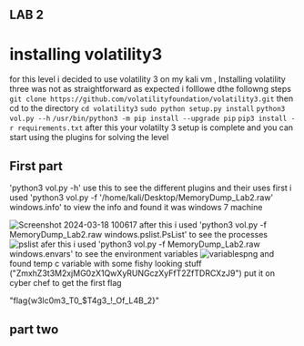 ## LAB 2
# installing volatility3
for this level i decided to use volatility 3 on my kali vm , Installing volatility three was not as straightforward as expected i folllowe dthe followng steps 
`git clone https://github.com/volatilityfoundation/volatility3.git`
then cd to the directory
`cd volatility3`
`sudo python setup.py install`
`python3 vol.py --h`
`/usr/bin/python3 -m pip install --upgrade pip`
`pip3 install -r requirements.txt`
after this your volatilty 3 setup is complete and you can start using the plugins for solving the level

## First part

'python3 vol.py -h'
use this to see the different plugins and their uses
first i used 
'python3 vol.py -f '/home/kali/Desktop/MemoryDump_Lab2.raw' windows.info'
to view the info and found it was windows 7 machine

![Screenshot 2024-03-18 100617](https://github.com/adwait3/memlabs/assets/148553626/c41159bb-0975-4f90-98ba-7a03f9237a06)
after this i used 
'python3 vol.py -f MemoryDump_Lab2.raw windows.pslist.PsList'
to see the processes
![pslist](https://github.com/adwait3/memlabs/assets/148553626/82052238-034f-46be-9c13-f8d41f964f0a)
afer this i used 
'python3 vol.py -f MemoryDump_Lab2.raw windows.envars'
to see the environment variables
![variablespng](https://github.com/adwait3/memlabs/assets/148553626/0905da9f-478f-49c3-8d8d-79ca8beef071)
and found temp c variable with some fishy looking stuff ("ZmxhZ3t3M2xjMG0zX1QwXyRUNGczXyFfT2ZfTDRCXzJ9") put it on cyber chef to get the first flag

"flag{w3lc0m3_T0_$T4g3_!_Of_L4B_2}"

## part two



